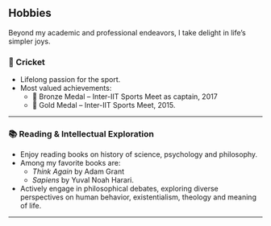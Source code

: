 ## Hobbies
Beyond my academic and professional endeavors, I take delight in life’s simpler joys.

### 🏏 Cricket
- Lifelong passion for the sport.
- Most valued achievements: 
  - 🥉 Bronze Medal – Inter-IIT Sports Meet as captain, 2017
  - 🥇 Gold Medal – Inter-IIT Sports Meet, 2015.

---


### 📚 Reading & Intellectual Exploration
- Enjoy reading books on history of science, psychology and philosophy.
- Among my favorite books are:
  - *Think Again* by Adam Grant
  - *Sapiens* by Yuval Noah Harari.  
- Actively engage in philosophical debates, exploring diverse perspectives on human behavior, existentialism, theology and meaning of life.

---